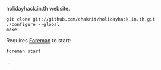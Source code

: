 holidayhack.in.th website.

    git clone git://github.com/chakrit/holidayhack.in.th.git
    ./configure --global
    make

Requires [Foreman](https://github.com/ddollar/foreman) to start:

    foreman start

...
